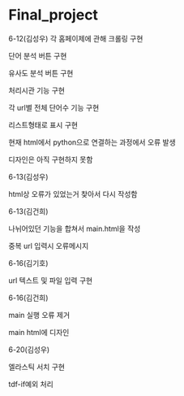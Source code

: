 # Final_project
6-12(김성우)
각 홈페이제에 관해 크롤링 구현

단어 분석 버튼 구현

유사도 분석 버튼 구현

처리시관 기능 구현

각 url별 전체 단어수 기능 구현

리스트형태로 표시 구현

현재 html에서 python으로 연결하는 과정에서 오류 발생

디자인은 아직 구현하지 못함

6-13(김성우)

html상 오류가 있었는거 찾아서 다시 작성함

6-13(김건희)

나뉘어있던 기능을 합쳐서 main.html을 작성

중복 url 입력시 오류메시지 

6-16(김기호)

url 텍스트 및 파일 입력 구현

6-16(김건희)

main 실행 오류 제거

main html에 디자인 

6-20(김성우)

엘라스틱 서치 구현

tdf-if예외 처리
